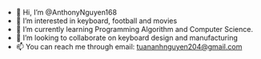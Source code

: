 - 👋 Hi, I’m @AnthonyNguyen168
- 👀 I’m interested in keyboard, football and movies
- 🌱 I’m currently learning Programming Algorithm and Computer Science.
- 💞️ I’m looking to collaborate on keyboard design and manufacturing
- 📫 You can reach me through email: tuananhnguyen204@gmail.com

<!---
AnthonyNguyen168/AnthonyNguyen168 is a ✨ special ✨ repository because its `README.md` (this file) appears on your GitHub profile.
You can click the Preview link to take a look at your changes.
--->
